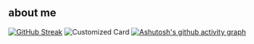## about me 

[![GitHub Streak](https://github-readme-streak-stats.herokuapp.com?user=johnnymdoubleu&card_width=450&card_height=200)](https://git.io/streak-stats)
![Customized Card](https://github-readme-stats.vercel.app/api/pin?username=anuraghazra\&repo=github-readme-stats\&theme=calm\&card_height=200)
[![Ashutosh's github activity graph](https://github-readme-activity-graph.vercel.app/graph?username=johnnymdoubleu&theme=xcode)](https://github.com/ashutosh00710/github-readme-activity-graph)
